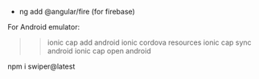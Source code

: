 - ng add @angular/fire (for firebase)

For Android emulator:
>> ionic cap add android
>> ionic cordova resources
>> ionic cap sync android
>> ionic cap open android


npm i swiper@latest